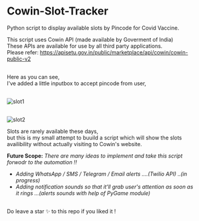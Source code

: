 # Cowin-Slot-Tracker

Python script to display available slots by Pincode for Covid Vaccine.

This script uses Cowin API (made available by Goverment of India) <br>
These APIs are available for use by all third party applications.<br>
Please refer: https://apisetu.gov.in/public/marketplace/api/cowin/cowin-public-v2<br>

<br>
Here as you can see,<br>
I've added a little inputbox to accept pincode from user,<br/><br/>

![slot1](https://user-images.githubusercontent.com/19407823/120120525-6c014600-c1bb-11eb-810d-01b19b394748.PNG)<br/><br/>


![slot2](https://user-images.githubusercontent.com/19407823/120120528-702d6380-c1bb-11eb-88c0-1ff9e97c43c9.PNG)

Slots are rarely available these days, 
<br/>but this is my small attempt to buuild a script which will show the slots availibility without actually visiting to Cowin's website.<br/>

<strong>Future Scope:</strong>
<em>There are many ideas to implement and take this script forwodr to the automation !!<br/>
  - Adding WhatsApp / SMS / Telegram / Email alerts ....(Twilio API)  ..(in progress)
  - Adding notification sounds so that it'll grab user's attention as soon as it rings ...(alerts sounds with help of PyGame module)
</em>

<br/>
Do leave a star ✨ to this repo if you liked it !

